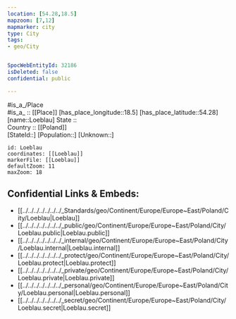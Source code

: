 ```yaml
---
location: [54.28,18.5] 
mapzoom: [7,12] 
mapmarker: city 
type: City
tags:
- geo/City


SpocWebEntityId: 32186
isDeleted: false
confidential: public

---
```

#is_a_/Place  
#is_a_ :: [[Place]] 
[has_place_longitude::18.5] 
[has_place_latitude::54.28] 
[name::Loeblau] 
State ::  
Country :: [[Poland]]  
[StateId::] 
[Population::] 
[Unknown::] 


```leaflet
id: Loeblau
coordinates: [[Loeblau]] 
markerFile: [[Loeblau]] 
defaultZoom: 11 
maxZoom: 18
```


## Confidential Links & Embeds: 
- [[../../../../../../../_Standards/geo/Continent/Europe/Europe~East/Poland/City/Loeblau|Loeblau]] 
- [[../../../../../../../_public/geo/Continent/Europe/Europe~East/Poland/City/Loeblau.public|Loeblau.public]] 
- [[../../../../../../../_internal/geo/Continent/Europe/Europe~East/Poland/City/Loeblau.internal|Loeblau.internal]] 
- [[../../../../../../../_protect/geo/Continent/Europe/Europe~East/Poland/City/Loeblau.protect|Loeblau.protect]] 
- [[../../../../../../../_private/geo/Continent/Europe/Europe~East/Poland/City/Loeblau.private|Loeblau.private]] 
- [[../../../../../../../_personal/geo/Continent/Europe/Europe~East/Poland/City/Loeblau.personal|Loeblau.personal]] 
- [[../../../../../../../_secret/geo/Continent/Europe/Europe~East/Poland/City/Loeblau.secret|Loeblau.secret]] 
